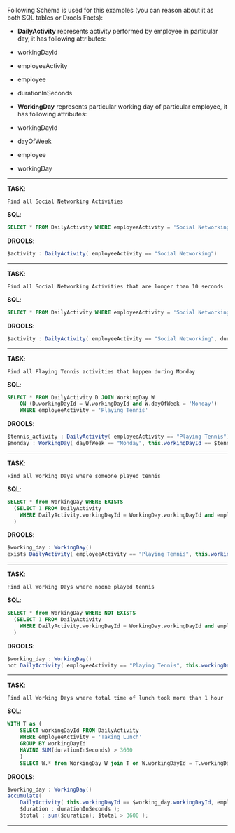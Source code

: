 Following Schema is used for this examples (you can reason about it as both SQL tables or Drools Facts):
* **DailyActivity** represents activity performed by employee in particular day, it has  following attributes:
 * workingDayId
 * employeeActivity
 * employee
 * durationInSeconds

* **WorkingDay** represents particular working day of particular employee, it has following attributes:
 * workingDayId
 * dayOfWeek
 * employee
 * workingDay

* * * *
**TASK**:

    Find all Social Networking Activities

**SQL**: 
```SQL
SELECT * FROM DailyActivity WHERE employeeActivity = 'Social Networking'
```
**DROOLS**:
```java
$activity : DailyActivity( employeeActivity == "Social Networking")
```  
* * * *
**TASK**:

    Find all Social Networking Activities that are longer than 10 seconds

**SQL**:
```sql
SELECT * FROM DailyActivity WHERE employeeActivity = 'Social Networking' and durationInSeconds > 10
```
**DROOLS**:
```java
$activity : DailyActivity( employeeActivity == "Social Networking", durationInSeconds > 10)
```
* * * *
**TASK**:

    Find all Playing Tennis activities that happen during Monday

**SQL**:
```sql    
SELECT * FROM DailyActivity D JOIN WorkingDay W 
    ON (D.workingDayId = W.workingDayId and W.dayOfWeek = 'Monday')
    WHERE employeeActivity = 'Playing Tennis'
```    
**DROOLS**:
```java
$tennis_activity : DailyActivity( employeeActivity == "Playing Tennis")
$monday : WorkingDay( dayOfWeek == "Monday", this.workingDayId == $tennis_activity.workingDayId)
```
* * * *
**TASK**:

    Find all Working Days where someone played tennis

**SQL**:
```sql
SELECT * from WorkingDay WHERE EXISTS 
  (SELECT 1 FROM DailyActivity 
    WHERE DailyActivity.workingDayId = WorkingDay.workingDayId and employeeActivity = 'Playing Tennis'
  )
```

**DROOLS**:
```java
$working_day : WorkingDay()
exists DailyActivity( employeeActivity == "Playing Tennis", this.workingDayId == $working_day.workingDayId)
```
* * * *

**TASK**:

    Find all Working Days where noone played tennis

**SQL**:
```sql
SELECT * from WorkingDay WHERE NOT EXISTS 
  (SELECT 1 FROM DailyActivity 
    WHERE DailyActivity.workingDayId = WorkingDay.workingDayId and employeeActivity = 'Playing Tennis'
  )
```    

**DROOLS**:
```java
$working_day : WorkingDay()
not DailyActivity( employeeActivity == "Playing Tennis", this.workingDayId == $working_day.workingDayId)
```
* * * *
**TASK**:

    Find all Working Days where total time of lunch took more than 1 hour

**SQL**:
```sql
WITH T as (
    SELECT workingDayId FROM DailyActivity
    WHERE employeeActivity = 'Taking Lunch'
    GROUP BY workingDayId
    HAVING SUM(durationInSeconds) > 3600
    )
    SELECT W.* from WorkingDay W join T on W.workingDayId = T.workingDayId
```

**DROOLS**:
```java
$working_day : WorkingDay()
accumulate( 
    DailyActivity( this.workingDayId == $working_day.workingDayId, employeeActivity == "Taking Lunch", 
    $duration : durationInSeconds );
    $total : sum($duration); $total > 3600 );
```      
* * * *